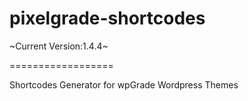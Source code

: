 pixelgrade-shortcodes
==================

~Current Version:1.4.4~

==================

Shortcodes Generator for wpGrade Wordpress Themes